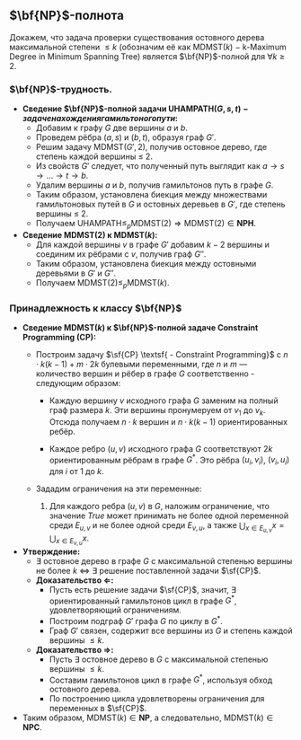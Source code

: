 ## $\bf{NP}$-полнота
Докажем, что задача проверки существования остовного дерева максимальной степени $\leq k$ (обозначим её как $\textsf{MDMST}(k)$ $-$ $\textsf{k-Maximum Degree in Minimum Spanning Tree}$) является $\bf{NP}$-полной для $\forall k \ge 2$.

### $\bf{NP}$-трудность.
* **Сведение $\bf{NP}$-полной задачи $\textsf{UHAMPATH}(G, s, t) - задаче нахождения гамильтоного пути$:**
  - Добавим к графу $G$ две вершины $a$ и $b$.
  - Проведем рёбра $(a,s)$ и $(b, t)$, образуя граф $G'$.
  - Решим задачу $\textsf{MDMST}(G', 2)$, получив остовное дерево, где степень каждой вершины $\leq$ 2.
  - Из свойств $G'$ следует, что полученный путь выглядит как $a \rightarrow s \rightarrow \dots \rightarrow t \rightarrow b$.
  - Удалим вершины $a$ и $b$, получив гамильтонов путь в графе $G$.
  - Таким образом, установлена биекция между множествами гамильтоновых путей в $G$ и остовных деревьев в $G'$, где степень вершины $\leq$ 2.
  - Получаем $\textsf{UHAMPATH} \le_p \textsf{MDMST}(2) \Rightarrow \textsf{MDMST}(2) \in \textbf{NPH}$.
* **Сведение $\textsf{MDMST}(2)$ к $\textsf{MDMST}(k)$:**
  - Для каждой вершины $v$ в графе $G'$ добавим $k-2$ вершины и соединим их рёбрами с $v$, получив граф $G''$.
  - Таким образом, установлена биекция между остовными деревьями в $G'$ и $G''$.
  - Получаем $\textsf{MDMST}(2) \le_p \textsf{MDMST}(k)$.

### Принадлежность к классу $\bf{NP}$
* **Сведение $\textsf{MDMST}(k)$ к $\bf{NP}$-полной задаче Constraint Programming (CP):**
  - Построим задачу $\sf{CP} \textsf{ - Constraint Programming}$ с $n \cdot k(k-1) + m \cdot 2k$ булевыми переменными, где $n$ и $m$ — количество вершин и рёбер в графе $G$ соответственно - следующим образом:
    
    - Каждую вершину $v$ исходного графа $G$ заменим на полный граф размера $k$. Эти вершины пронумеруем от $v_1$ до $v_k$. Отсюда получаем $n \cdot k$ вершин и $n \cdot k(k-1)$ ориентированных ребёр.

    - Каждое ребро $(u,v)$ исходного графа $G$ соответствуют $2k$ ориентированным рёбрам в графе $G^*$. Это рёбра $(u_i, v_i)$, $(v_i, u_i)$ для $i$ от $1$ до $k$.
  - Зададим ограничения на эти переменные:
    1. Для каждого ребра $(u, v)$ в $G$, наложим ограничение, что значение $True$ может принимать не более одной переменной среди $E_{u,v}$ и не более одной среди $E_{v,u}$, а также $\bigcup_{x \in E_{u,v}} x = \bigcup_{x \in E_{v,u}} x$.
* **Утверждение:**
  - $\exists$ остовное дерево в графе $G$ с максимальной степенью вершины не более $k$ $\Leftrightarrow$ $\exists$ решение поставленной задачи $\sf{CP}$.
  - **Доказательство $\Leftarrow$:**
    - Пусть есть решение задачи $\sf{CP}$, значит, $\exists$ ориентированный гамильтонов цикл в графе $G^*$, удовлетворяющий ограничениям.
    - Построим подграф $G'$ графа $G$ по циклу в $G^*$.
    - Граф $G'$ связен, содержит все вершины из $G$ и степень каждой вершины $\leq k$.
  - **Доказательство $\Rightarrow$:**
    - Пусть $\exists$ остовное дерево в $G$ с максимальной степенью вершины $\leq k$.
    - Составим гамильтонов цикл в графе $G^*$, используя обход остовного дерева.
    - По построению цикла удовлетворены ограничения для переменных в $\sf{CP}$.
* Таким образом, $\textsf{MDMST}(k) \in \textbf{NP}$, а следовательно, $\textsf{MDMST}(k) \in \textbf{NPC}$.